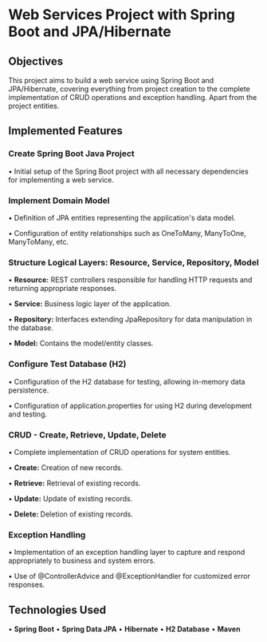 # Web Services Project with Spring Boot and JPA/Hibernate


## Objectives

This project aims to build a web service using Spring Boot and JPA/Hibernate, covering everything from project creation to the complete implementation of CRUD operations and exception handling.
Apart from the project entities.

## Implemented Features

### Create Spring Boot Java Project

• Initial setup of the Spring Boot project with all necessary dependencies for implementing a web service.

### Implement Domain Model

• Definition of JPA entities representing the application's data model.

• Configuration of entity relationships such as OneToMany, ManyToOne, ManyToMany, etc.

### Structure Logical Layers: Resource, Service, Repository, Model

• **Resource:** REST controllers responsible for handling HTTP requests and returning appropriate responses.

• **Service:** Business logic layer of the application.

• **Repository:** Interfaces extending JpaRepository for data manipulation in the database.

• **Model:** Contains the model/entity classes.

### Configure Test Database (H2)

• Configuration of the H2 database for testing, allowing in-memory data persistence.

• Configuration of application.properties for using H2 during development and testing.

### CRUD - Create, Retrieve, Update, Delete

• Complete implementation of CRUD operations for system entities.

• **Create:** Creation of new records.

• **Retrieve:** Retrieval of existing records.

• **Update:** Update of existing records.

• **Delete:** Deletion of existing records.
    
### Exception Handling

• Implementation of an exception handling layer to capture and respond appropriately to business and system errors.

• Use of @ControllerAdvice and @ExceptionHandler for customized error responses.

## Technologies Used

   • **Spring Boot**
   • **Spring Data JPA**
   • **Hibernate**
   • **H2 Database**
   • **Maven**
